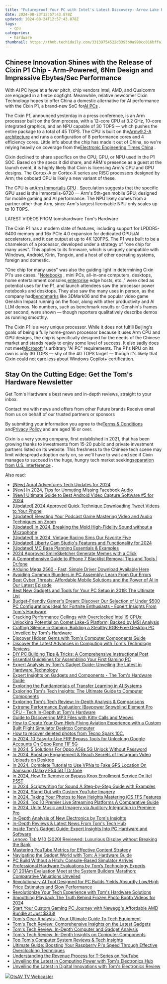 ```yaml
---
title: "Futureproof Your PC with Intel's Latest Discovery: Arrow Lake Processors Meet Z890 Chipsets in Leaked Imagery"
date: 2024-08-23T12:57:43.878Z
updated: 2024-08-24T12:57:43.878Z
tags:
  - cpu
categories:
  - hardware
thumbnail: https://thmb.techidaily.com/33139754522d3393b0a998cc016bffa1b55254150a3f5abcd672e5d0c2f8e9f3.jpg
---
```


## Chinese Innovation Shines with the Release of Cixin P1 Chip - Arm-Powered, 6Nm Design and Impressive Ebytes/Sec Performance

With AI PC hype at a fever pitch, chip vendors Intel, AMD, and Qualcomm are engaged in a fierce dogfight. Meanwhile, relative newcomer Cixin Technology hopes to offer China a domestic alternative for AI performance with the Cixin P1, a brand-new SoC for[AI PCs](https://www.tomshardware.com/laptops/what-is-an-ai-pc) .

 The Cixin P1, announced yesterday in a press conference, is an Arm processor built on the 6nm process, with a 12-core CPU at 3.2 GHz, 10-core integrated graphics, and an NPU capable of 30 TOPS — which pushes the entire package to a total of 45 TOPS. The CPU is built on the[Armv9.2-A architecture](https://www.arm.com/architecture/cpu/a-profile) and runs a configuration of 8 performance cores and 4 efficiency cores. Little info about the chip has made it out of China, so we're relying heavily on coverage from the[Electronic Engineering Times China](https://www.eet-china.com/news/202407318414.html) .

 Cixin declined to share specifics on the CPU, GPU, or NPU used in the P1 SOC. Based on the specs it did share, and ARM's presence as a guest at the launch event, it is highly likely that Cixin is licensing Arm's CPU and GPU designs. The Cortex-A or Cortex-X series are RISC processors designed by Arm; the onboard CPU is likely a new variant of these.

 The GPU is an[Arm Immortalis GPU](https://www.tomshardware.com/news/arm-immortalis-gpu-features-hardware-ray-tracing) . Speculation suggests that the specific GPU used is the Immortalis-G720 — Arm's 5th-gen mobile GPU, designed for mobile gaming and AI performance. The NPU likely comes from a partner other than Arm, since Arm's largest licensable NPU only scales up to 10 TOPS.

 LATEST VIDEOS FROM tomshardware Tom's Hardware

 The Cixin P1 has a modern slate of features, including support for LPDDR5-6400 memory and 16x PCIe 4.0 expansion for dedicated GPUs/AI accelerators, and it can output at up to 4K 120FPS. The P1 was built to be a chameleon of a processor, developed under a strategy of "one chip for many uses". This applies to its firmware, which is uniquely compatible with Windows, Android, Kirin, Tongxin, and a host of other operating systems, foreign and domestic.

 "One chip for many uses" was also the guiding light in determining Cixin P1's use cases. "[Notebooks](https://www.tomshardware.com/tag/notebooks) , mini PCs, all-in-one computers, desktops, home entertainment consoles,[enterprise](https://www.tomshardware.com/tag/enterprise) edge hosts, etc.," were cited as potential uses for the P1, and launch attendees saw the processor power notebooks and desktops. They also saw the many uses in person, as the company had[benchmarks](https://www.tomshardware.com/tag/benchmark) like 3DMark06 and the popular video game Genshin Impact running on the floor, along with other productivity and AI LLM demos. No numbers, such as benchmark results or Genshin's frames per second, were shown — though reporters qualitatively describe demos as running smoothly.

 The Cixin P1 is a very unique processor. While it does not fulfill Beijing's goals of being a fully home-grown processor because it uses Arm CPU and GPU designs, the chip is specifically designed for the needs of the Chinese market and stands ready to enjoy some level of success. It also sadly does not meet[Microsoft](https://www.tomshardware.com/tag/microsoft) 's arbitrary "AI PC" requirements. The P1's NPU on its own is only 30 TOPS — shy of the 40 TOPS target — though it's likely that Cixin could not care less about Windows Copilot+ certification.

## Stay On the Cutting Edge: Get the Tom's Hardware Newsletter

 Get Tom's Hardware's best news and in-depth reviews, straight to your inbox.

 Contact me with news and offers from other Future brands  Receive email from us on behalf of our trusted partners or sponsors

 By submitting your information you agree to the[Terms & Conditions](https://futureplc.com/terms-conditions/) and[Privacy Policy](https://futureplc.com/privacy-policy/) and are aged 16 or over.

 Cixin is a very young company, first established in 2021, that has been growing thanks to investments from 15-20 public and private investment partners listed on its website. This freshness to the Chinese tech scene may limit widespread adoption early on, so we'll have to wait and see if Cixin manages to succeed in the huge, hungry tech market seeking[separation from U.S. interference](https://www.tomshardware.com/tech-industry/manufacturing/china-commerce-minister-frustrated-by-us-interfering-in-international-lithography-exports-via-third-countries) .


<ins class="adsbygoogle"
     style="display:block"
     data-ad-format="autorelaxed"
     data-ad-client="ca-pub-7571918770474297"
     data-ad-slot="1223367746"></ins>



<ins class="adsbygoogle"
     style="display:block"
     data-ad-client="ca-pub-7571918770474297"
     data-ad-slot="8358498916"
     data-ad-format="auto"
     data-full-width-responsive="true"></ins>

<span class="atpl-alsoreadstyle">Also read:</span>
<div><ul>
<li><a href="https://screen-video-capture.techidaily.com/new-aural-adventures-tech-updates-for-2024/"><u>[New] Aural Adventures  Tech Updates for 2024</u></a></li>
<li><a href="https://facebook-video-content.techidaily.com/new-in-2024-tips-for-unmuting-missing-facebook-audio/"><u>[New] In 2024, Tips for Unmuting Missing Facebook Audio</u></a></li>
<li><a href="https://screen-video-capture.techidaily.com/new-ultimate-guide-to-best-android-video-capture-software-5-for-2024/"><u>[New] Ultimate Guide to Best Android Video Capture Software #5 for 2024</u></a></li>
<li><a href="https://twitter-videos.techidaily.com/updated-2024-approved-quick-technique-downloading-tweet-videos-to-your-phone/"><u>[Updated] 2024 Approved  Quick Technique  Downloading Tweet Videos to Your Phone</u></a></li>
<li><a href="https://remote-screen-capture.techidaily.com/updated-elevating-your-podcast-game-mastering-video-and-audio-techniques-on-zoom/"><u>[Updated] Elevating Your Podcast Game  Mastering Video and Audio Techniques on Zoom</u></a></li>
<li><a href="https://youtube-docs.techidaily.com/ed-in-2024-breaking-the-mold-high-fidelity-sound-without-a-microphone/"><u>[Updated] In 2024, Breaking the Mold  High-Fidelity Sound without a Microphone</u></a></li>
<li><a href="https://screen-mirroring-recording.techidaily.com/updated-in-2024-vintage-racing-sims-our-favorite-five/"><u>[Updated] In 2024, Vintage Racing Sims  Our Favorite Five</u></a></li>
<li><a href="https://screen-activity-recording.techidaily.com/updated-liberty-cam-studios-features-and-functionality-for-2024/"><u>[Updated] Liberty Cam Studio's Features and Functionality for 2024</u></a></li>
<li><a href="https://visual-screen-recording.techidaily.com/updated-mc-base-planning-essentials-and-examples/"><u>[Updated] MC Base Planning  Essentials & Examples</u></a></li>
<li><a href="https://extra-guidance.techidaily.com/2024-approved-smilesketcher-generate-memes-with-a-click/"><u>2024 Approved  SmileSketcher  Generate Memes with a Click</u></a></li>
<li><a href="https://iphone-unlock.techidaily.com/a-comprehensive-guide-to-iphone-7-blacklist-removal-tips-and-tools-drfone-by-drfone-ios/"><u>A Comprehensive Guide to iPhone 7 Blacklist Removal Tips and Tools | Dr.fone</u></a></li>
<li><a href="https://driver-download.techidaily.com/arduino-mega-2560-fast-simple-driver-download-available-here/"><u>Arduino Mega 2560 - Fast, Simple Driver Download Available Here</u></a></li>
<li><a href="https://hardware-tips.techidaily.com/avoiding-common-blunders-in-pc-assembly-learn-from-our-errors/"><u>Avoiding Common Blunders in PC Assembly: Learn From Our Errors</u></a></li>
<li><a href="https://tech-revival.techidaily.com/beat-cyber-threats-affordable-mobile-solutions-and-the-power-of-ai-in-our-latest-episode/"><u>Beat Cyber Threats: Affordable Mobile Solutions and the Power of AI in Our Latest Episode</u></a></li>
<li><a href="https://hardware-tips.techidaily.com/best-new-gadgets-and-tools-for-your-pc-setup-in-2019-the-ultimate-list/"><u>Best New Gadgets and Tools for Your PC Setup in 2019: The Ultimate List</u></a></li>
<li><a href="https://hardware-tips.techidaily.com/budget-friendly-gamers-dream-discover-our-selection-of-under-500-pc-configurations-ideal-for-fortnite-enthusiasts-expert-insights-from-toms-hardware/"><u>Budget-Friendly Gamer's Dream: Discover Our Selection of Under $500 PC Configurations Ideal for Fortnite Enthusiasts - Expert Insights From Tom's Hardware</u></a></li>
<li><a href="https://hardware-tips.techidaily.com/cracking-performance-ceilings-with-overclocked-intel-i9-cpus-unlocking-potential-on-comet-lake-s-platform-backed-by-msi-analysis/"><u>Cracking Performance Ceilings with Overclocked Intel I9 CPUs: Unlocking Potential on Comet Lake-S Platform, Backed by MSI Analysis</u></a></li>
<li><a href="https://hardware-tips.techidaily.com/crafting-silence-in-gaming-building-a-stealthy-rgb-free-desktop-pc-unveiled-by-toms-hardware/"><u>Crafting Silence in Gaming: Building a Stealthy RGB-Free Desktop PC Unveiled by Tom's Hardware</u></a></li>
<li><a href="https://hardware-tips.techidaily.com/discover-hidden-gems-with-toms-computer-components-guide/"><u>Discover Hidden Gems with Tom's Computer Components Guide</u></a></li>
<li><a href="https://hardware-tips.techidaily.com/discover-the-latest-advances-in-computing-with-toms-technology-reviews/"><u>Discover the Latest Advances in Computing with Tom's Technology Reviews</u></a></li>
<li><a href="https://hardware-tips.techidaily.com/diy-pc-building-tips-and-tricks-a-comprehensive-instructional-post/"><u>DIY PC Building Tips & Tricks: A Comprehensive Instructional Post</u></a></li>
<li><a href="https://hardware-tips.techidaily.com/essential-guidelines-for-assembling-your-first-gaming-pc/"><u>Essential Guidelines for Assembling Your First Gaming PC</u></a></li>
<li><a href="https://hardware-tips.techidaily.com/expert-analysis-by-toms-gadget-guide-unveiling-the-latest-in-hardware-technology/"><u>Expert Analysis by Tom's Gadget Guide: Unveiling the Latest in Hardware Technology</u></a></li>
<li><a href="https://hardware-tips.techidaily.com/expert-insights-on-gadgets-and-components-the-toms-hardware-guide/"><u>Expert Insights on Gadgets and Components - The Tom's Hardware Guide</u></a></li>
<li><a href="https://tech-hub.techidaily.com/exploring-the-fundamentals-of-transfer-learning-in-ai-systems/"><u>Exploring the Fundamentals of Transfer Learning in AI Systems</u></a></li>
<li><a href="https://hardware-tips.techidaily.com/exploring-toms-tech-insights-the-ultimate-guide-to-computer-components/"><u>Exploring Tom's Tech Insights: The Ultimate Guide to Computer Components</u></a></li>
<li><a href="https://hardware-tips.techidaily.com/exploring-toms-tech-review-in-depth-analysis-and-comparisons/"><u>Exploring Tom's Tech Review: In-Depth Analysis & Comparisons</u></a></li>
<li><a href="https://hardware-tips.techidaily.com/extreme-performance-evaluation-ibaypower-snowblind-element-pro-cpu-tech-in-depth-at-toms-hardware/"><u>Extreme Performance Evaluation: IBaypower Snowblind Element Pro CPU - Tech In-Depth at Tom's Hardware</u></a></li>
<li><a href="https://audio-shaping.techidaily.com/guide-to-discovering-mp3-files-with-kitty-calls-and-meows/"><u>Guide to Discovering MP3 Files with Kitty Calls and Meows</u></a></li>
<li><a href="https://hardware-tips.techidaily.com/how-to-create-your-own-high-flying-aviation-experience-with-a-custom-built-flight-simulator-desktop-computer/"><u>How to Create Your Own High-Flying Aviation Experience with a Custom Built Flight Simulator Desktop Computer</u></a></li>
<li><a href="https://blog-min.techidaily.com/how-to-recover-deleted-photos-from-tecno-spark-10c-by-fonelab-android-recover-photos/"><u>How to recover deleted photos from Tecno Spark 10C.</u></a></li>
<li><a href="https://android-unlock.techidaily.com/in-2024-10-easy-to-use-frp-bypass-tools-for-unlocking-google-accounts-on-oppo-reno-11f-5g-by-drfone-android/"><u>In 2024, 10 Easy-to-Use FRP Bypass Tools for Unlocking Google Accounts On Oppo Reno 11F 5G</u></a></li>
<li><a href="https://easy-unlock-android.techidaily.com/in-2024-5-solutions-for-oppo-a56s-5g-unlock-without-password-by-drfone-android/"><u>In 2024, 5 Solutions For Oppo A56s 5G Unlock Without Password</u></a></li>
<li><a href="https://instagram-videos.techidaily.com/in-2024-boosting-engagement-and-reach-secrets-of-instagram-video-uploads-on-desktop/"><u>In 2024, Boosting Engagement & Reach  Secrets of Instagram Video Uploads on Desktop</u></a></li>
<li><a href="https://review-topics.techidaily.com/in-2024-complete-tutorial-to-use-vpna-to-fake-gps-location-on-samsung-galaxy-f54-5g-drfone-by-drfone-virtual-android/"><u>In 2024, Complete Tutorial to Use VPNa to Fake GPS Location On Samsung Galaxy F54 5G | Dr.fone</u></a></li>
<li><a href="https://unlock-android.techidaily.com/in-2024-how-to-remove-or-bypass-knox-enrollment-service-on-itel-p55t-by-drfone-android/"><u>In 2024, How To Remove or Bypass Knox Enrollment Service On Itel P55T</u></a></li>
<li><a href="https://extra-guidance.techidaily.com/in-2024-scriptwriting-for-sound-a-step-by-step-guide-with-examples/"><u>In 2024, Scriptwriting for Sound  A Step-by-Step Guide with Examples</u></a></li>
<li><a href="https://youtube-data.techidaily.com/24-stand-out-with-custom-youtube-imagery/"><u>In 2024, Stand Out with Custom YouTube Imagery</u></a></li>
<li><a href="https://some-approaches.techidaily.com/in-2024-taking-your-photos-to-new-heights-mastering-ios-11s-features/"><u>In 2024, Taking Your Photos to New Heights  Mastering iOS 11'S Features</u></a></li>
<li><a href="https://some-guidance.techidaily.com/in-2024-top-10-premier-live-streaming-platforms-a-comparative-guide/"><u>In 2024, Top 10 Premier Live Streaming Platforms  A Comparative Guide</u></a></li>
<li><a href="https://some-guidance.techidaily.com/in-2024-unite-music-and-imagery-via-auditory-integration-in-premiere-pro/"><u>In 2024, Unite Music and Imagery via Auditory Integration in Premiere Pro</u></a></li>
<li><a href="https://hardware-tips.techidaily.com/in-depth-analysis-of-new-electronics-by-toms-insights/"><u>In-Depth Analysis of New Electronics by Tom's Insights</u></a></li>
<li><a href="https://hardware-tips.techidaily.com/in-depth-reviews-and-latest-news-from-toms-tech-hub/"><u>In-Depth Reviews & Latest News From Tom's Tech Hub</u></a></li>
<li><a href="https://hardware-tips.techidaily.com/inside-toms-gadget-guide-expert-insights-into-pc-hardware-and-software/"><u>Inside Tom's Gadget Guide: Expert Insights Into PC Hardware and Software</u></a></li>
<li><a href="https://buynow-marvelous.techidaily.com/lenovo-tab-m10-2020-reviewed-luxurious-display-without-breaking-the-bank/"><u>Lenovo Tab M10 (2020) Reviewed: Luxurious Display without Breaking the Bank</u></a></li>
<li><a href="https://youtube-videos.techidaily.com/mastering-youtube-metrics-for-effective-content-strategy/"><u>Mastering YouTube Metrics for Effective Content Strategy</u></a></li>
<li><a href="https://hardware-tips.techidaily.com/navigating-the-gadget-world-with-tom-a-hardware-guide/"><u>Navigating the Gadget World with Tom: A Hardware Guide</u></a></li>
<li><a href="https://hardware-tips.techidaily.com/pc-build-without-a-hitch-console-based-simulator-arrives/"><u>PC Build Without a Hitch: Console-Based Simulator Arrives</u></a></li>
<li><a href="https://hardware-tips.techidaily.com/professional-hardware-evaluations-by-toms-technology-experts/"><u>Professional Hardware Evaluations by Tom’s Technology Experts</u></a></li>
<li><a href="https://hardware-tips.techidaily.com/q1-201am-evaluation-meet-at-the-system-builders-marathon-comparative-valuations-unveiled/"><u>Q1 201Am Evaluation Meet at the System Builders Marathon: Comparative Valuations Unveiled</u></a></li>
<li><a href="https://hardware-tips.techidaily.com/revolutionary-ai-tool-designed-for-pc-builds-yields-absurdly-lowhigh-price-estimates-and-slow-performance/"><u>Revolutionary AI Tool Designed for PC Builds Yields Absurdly Low/High Price Estimates and Slow Performance</u></a></li>
<li><a href="https://hardware-tips.techidaily.com/revolutionize-your-tech-experience-with-toms-hardware-solutions/"><u>Revolutionize Your Tech Experience with Tom's Hardware Solutions</u></a></li>
<li><a href="https://fox-blue.techidaily.com/smoothing-playback-the-truth-behind-frozen-photo-booth-videos-for-2024/"><u>Smoothing Playback  The Truth Behind Frozen Photo Booth Videos for 2024</u></a></li>
<li><a href="https://hardware-tips.techidaily.com/start-your-custom-gaming-pc-journey-with-neweggs-affordable-amd-bundle-at-just-333/"><u>Start Your Custom Gaming PC Journey with Newegg's Affordable AMD Bundle at Just $333!</u></a></li>
<li><a href="https://hardware-tips.techidaily.com/toms-gear-analysis-your-ultimate-guide-to-tech-equipment/"><u>Tom's Gear Analysis - Your Ultimate Guide To Tech Equipment</u></a></li>
<li><a href="https://hardware-tips.techidaily.com/toms-tech-review-comprehensive-insights-on-the-latest-gadgets/"><u>Tom's Tech Review: Comprehensive Insights on the Latest Gadgets</u></a></li>
<li><a href="https://hardware-tips.techidaily.com/toms-tech-review-in-depth-computer-and-gadget-analysis/"><u>Tom's Tech Review: In-Depth Computer and Gadget Analysis</u></a></li>
<li><a href="https://hardware-tips.techidaily.com/toms-tech-review-in-depth-insights-on-computer-components/"><u>Tom's Tech Review: In-Depth Insights on Computer Components</u></a></li>
<li><a href="https://hardware-tips.techidaily.com/top-toms-computer-system-reviews-and-tech-insights/"><u>Top Tom's Computer System Reviews & Tech Insights</u></a></li>
<li><a href="https://hardware-tips.techidaily.com/ultimate-guide-boosting-your-raspberry-pis-speed-through-effective-overclocking-techniques/"><u>Ultimate Guide: Boosting Your Raspberry Pi's Speed Through Effective Overclocking Techniques</u></a></li>
<li><a href="https://youtube-tips.techidaily.com/standing-the-revenue-process-for-t-series-on-youtube/"><u>Understanding the Revenue Process for T-Series on YouTube</u></a></li>
<li><a href="https://hardware-tips.techidaily.com/unveiling-the-latest-in-computing-power-with-toms-electronics-hub/"><u>Unveiling the Latest in Computing Power with Tom's Electronics Hub</u></a></li>
<li><a href="https://hardware-tips.techidaily.com/unveiling-the-latest-in-digital-innovations-with-toms-electronics-review/"><u>Unveiling the Latest in Digital Innovations with Tom's Electronics Review</u></a></li>
</ul></div>

<!-- affiliate ads begin -->
<a href="https://otszone.ots7.com/order/checkout.php?PRODS=4713324&QTY=1&AFFILIATE=108875&CART=1"><img src="https://green.ots7.com/screenshots/OtsAV/OtsAVTV1.90-300x188.jpg" border="0">OtsAV TV Webcaster</a>
<!-- affiliate ads end -->
